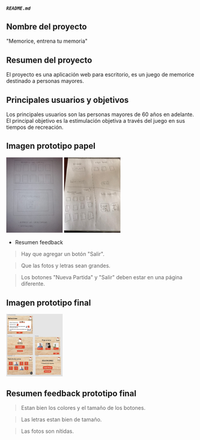 ##### `README.md`

## Nombre del proyecto
"Memorice, entrena tu memoria"

## Resumen del proyecto
El proyecto es una aplicación web para escritorio, es un juego de memorice destinado a personas mayores.

## Principales usuarios y objetivos
Los principales usuarios son las personas mayores de 60 años en adelante. El principal objetivo es la estimulación objetiva a través del juego en sus tiempos de recreación.

## Imagen prototipo papel
<p float="left">
  <img src="readme/prototipopapel1.jpg" alt="Imagen prototipo papel" width="150"/>
  <img src="readme/prototipopapel2.jpg" alt="Imagen prototipo papel" width="150"/>
</p>

* Resumen feedback
>Hay que agregar un botón "Salir".

>Que las fotos y letras sean grandes.

>Los botones "Nueva Partida" y "Salir" deben estar en una página diferente.

## Imagen prototipo final
<img src="readme/prototipofinalfigma.jpg" alt="Imagen prototipo papel" width="150"/>

## Resumen feedback prototipo final
>Estan bien los colores y el tamaño de los botones.

>Las letras estan bien de tamaño.

>Las fotos son nítidas.



